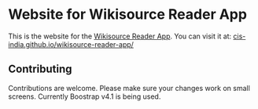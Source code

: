 # Website for Wikisource Reader App

This is the website for the [Wikisource Reader App](https://github.com/cis-india/Wikisource-Reader). You can visit it at: [cis-india.github.io/wikisource-reader-app/](https://cis-india.github.io/wikisource-reader-app/)

## Contributing

Contributions are welcome. Please make sure your changes work on small screens. Currently Boostrap v4.1 is being used.
